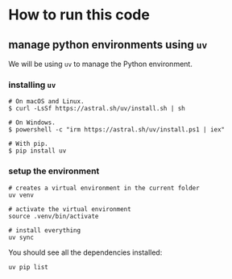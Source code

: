 # How to run this code

## manage python environments using `uv`

We will be using `uv` to manage the Python environment.

### installing `uv`

``` shell
# On macOS and Linux.
$ curl -LsSf https://astral.sh/uv/install.sh | sh

# On Windows.
$ powershell -c "irm https://astral.sh/uv/install.ps1 | iex"

# With pip.
$ pip install uv
```

### setup the environment

```shell
# creates a virtual environment in the current folder
uv venv 

# activate the virtual environment
source .venv/bin/activate

# install everything
uv sync
```

You should see all the dependencies installed:

```shell
uv pip list
```
